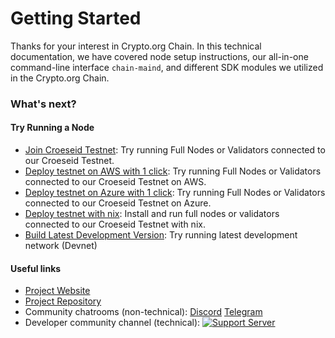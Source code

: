 # Getting Started

Thanks for your interest in Crypto.org Chain. In this technical documentation, we have covered node setup instructions, our all-in-one command-line interface `chain-maind`, and different SDK modules we utilized in the Crypto.org Chain.

### What's next?

#### Try Running a Node

- [Join Croeseid Testnet](./croeseid-testnet.md): Try running Full Nodes or Validators connected to our Croeseid Testnet.
- [Deploy testnet on AWS with 1 click](./testnet-aws-1click.md): Try running Full Nodes or Validators connected to our Croeseid Testnet on AWS.
- [Deploy testnet on Azure with 1 click](./testnet-azure-1click.md): Try running Full Nodes or Validators connected to our Croeseid Testnet on Azure.
- [Deploy testnet with nix](./croeseid-testnet-nix.md): Install and run full nodes or validators connected to our Croeseid Testnet with nix.
- [Build Latest Development Version](./local-devnet.md): Try running latest development network (Devnet)

#### Useful links
- [Project Website](http://crypto.org/)
- [Project Repository](https://github.com/crypto-com/chain-main)
- Community chatrooms (non-technical): [Discord](https://discord.gg/nsp9JTC) [Telegram](https://t.me/CryptoComOfficial)
- Developer community channel (technical): [![Support Server](https://img.shields.io/discord/783264383978569728.svg?color=7289da&label=Crypto.com-Chain&logo=discord&style=flat-square)](https://discord.gg/pahqHz26q4)